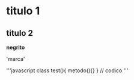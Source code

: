 # titulo 1

## titulo 2

**negrito**

'marca'

'''javascript
class test(){
    metodo(){}
}
// codico
'''
